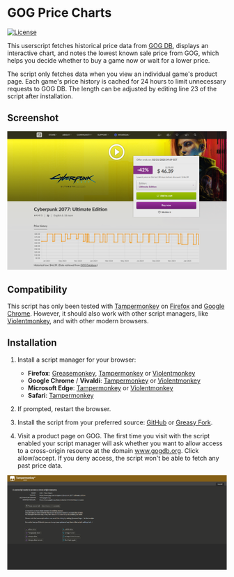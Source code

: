 # GOG Price Charts
[![License](https://img.shields.io/badge/license-MIT-blue.svg)](LICENSE)

This userscript fetches historical price data from [GOG DB](https://www.gogdb.org/), displays an interactive chart, and notes the lowest known sale price from GOG, which helps you decide whether to buy a game now or wait for a lower price.

The script only fetches data when you view an individual game's product page. Each game's price history is cached for 24 hours to limit unnecessary requests to GOG DB. The length can be adjusted by editing line 23 of the script after installation.

## Screenshot
![Price chart](Images/preview_GOG-DB-price-chart.png "Price history for Cyberpunk 2077")


## Compatibility
This script has only been tested with [Tampermonkey](https://addons.mozilla.org/en-US/firefox/addon/tampermonkey/) on [Firefox](https://www.mozilla.org/en-US/firefox/new/) and [Google Chrome](https://www.google.com/chrome/). However, it should also work with other script managers, like [Violentmonkey](https://addons.mozilla.org/en-US/firefox/addon/violentmonkey/), and with other modern browsers.


## Installation
1. Install a script manager for your browser:
    * **Firefox**: [Greasemonkey](https://addons.mozilla.org/en-US/firefox/addon/greasemonkey/), [Tampermonkey](https://addons.mozilla.org/en-US/firefox/addon/tampermonkey/) or [Violentmonkey](https://addons.mozilla.org/en-US/firefox/addon/violentmonkey/)
    * **Google Chrome** / **Vivaldi**: [Tampermonkey](https://chrome.google.com/webstore/detail/tampermonkey/dhdgffkkebhmkfjojejmpbldmpobfkfo) or [Violentmonkey](https://chrome.google.com/webstore/detail/violentmonkey/jinjaccalgkegednnccohejagnlnfdag)
    * **Microsoft Edge**: [Tampermonkey](https://microsoftedge.microsoft.com/addons/detail/tampermonkey/iikmkjmpaadaobahmlepeloendndfphd) or [Violentmonkey](https://microsoftedge.microsoft.com/addons/detail/violentmonkey/eeagobfjdenkkddmbclomhiblgggliao)
    * **Safari**: [Tampermonkey](https://apps.apple.com/app/tampermonkey/id6738342400)

2. If prompted, restart the browser.

3. Install the script from your preferred source: [GitHub](https://raw.githubusercontent.com/idkicarus/GOG-price-charts/main/gog-price-chart.user.js) or [Greasy Fork](https://greasyfork.org/en/scripts/527267-gogdb-price-charts).

4. Visit a product page on GOG. The first time you visit with the script enabled your script manager will ask whether you want to allow access to a cross-origin resource at the domain www.gogdb.org. Click allow/accept. If you deny access, the script won't be able to fetch any past price data.

![Script approval](Images/preview_cross-origin-resource.png "Cross-origin resource approval")
